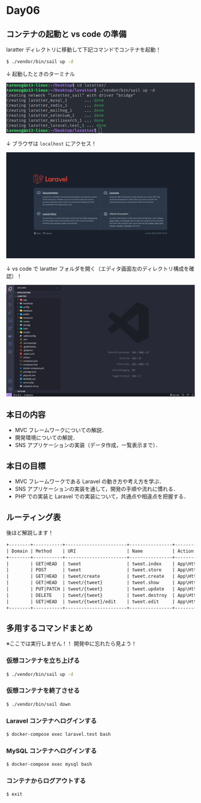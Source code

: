 # Day06

## コンテナの起動と vs code の準備

laratter ディレクトリに移動して下記コマンドでコンテナを起動！

```bash
$ ./vendor/bin/sail up -d
```

↓ 起動したときのターミナル

![コンテナ起動時のターミナル](./img/laratter_start_terminal.png)

↓ ブラウザは `localhost` にアクセス！

![localhost画面](./img/laratter_start_browser.png)

↓ vs code で laratter フォルダを開く（エディタ画面左のディレクトリ構成を確認）！

![vs code 画面](./img/laratter_start_vscode.png)

## 本日の内容

- MVC フレームワークについての解説．
- 開発環境についての解説．
- SNS アプリケーションの実装（データ作成，一覧表示まで）．

## 本日の目標

- MVC フレームワークである Laravel の動き方や考え方を学ぶ．
- SNS アプリケーションの実装を通して，開発の手順や流れに慣れる．
- PHP での実装と Laravel での実装について，共通点や相違点を把握する．

## ルーティング表

後ほど解説します！

```txt
+--------+-----------+-----------------------+----------------+-----------------------------------------------------+-----------------+
| Domain | Method    | URI                   | Name           | Action                                              | Middleware      |
+--------+-----------+-----------------------+----------------+-----------------------------------------------------+-----------------+
|        | GET|HEAD  | tweet                 | tweet.index    | App\Http\Controllers\TweetController@index          | web             |
|        | POST      | tweet                 | tweet.store    | App\Http\Controllers\TweetController@store          | web             |
|        | GET|HEAD  | tweet/create          | tweet.create   | App\Http\Controllers\TweetController@create         | web             |
|        | GET|HEAD  | tweet/{tweet}         | tweet.show     | App\Http\Controllers\TweetController@show           | web             |
|        | PUT|PATCH | tweet/{tweet}         | tweet.update   | App\Http\Controllers\TweetController@update         | web             |
|        | DELETE    | tweet/{tweet}         | tweet.destroy  | App\Http\Controllers\TweetController@destroy        | web             |
|        | GET|HEAD  | tweet/{tweet}/edit    | tweet.edit     | App\Http\Controllers\TweetController@edit           | web             |
+--------+-----------+-----------------------+----------------+-----------------------------------------------------+-----------------+
```

## 多用するコマンドまとめ

※ここでは実行しません！！ 開発中に忘れたら見よう！

### 仮想コンテナを立ち上げる

```bash
$ ./vendor/bin/sail up -d
```

### 仮想コンテナを終了させる

```bash
$ ./vendor/bin/sail down
```

### Laravel コンテナへログインする

```bash
$ docker-compose exec laravel.test bash
```

### MySQL コンテナへログインする

```bash
$ docker-compose exec mysql bash
```

### コンテナからログアウトする

```bash
$ exit
```
